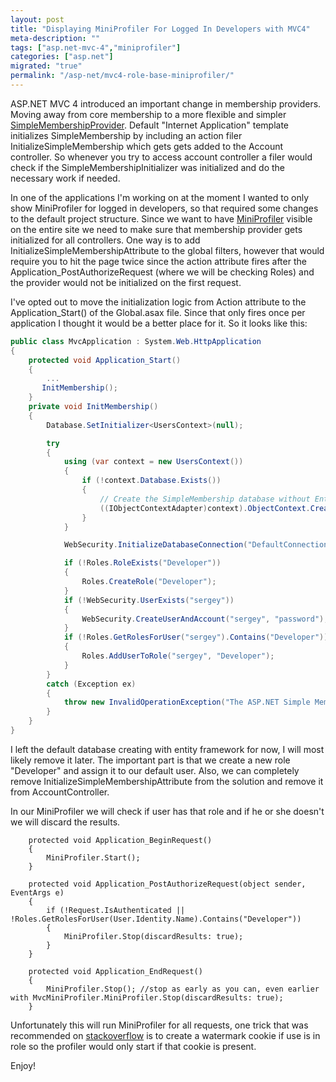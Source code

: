 ```yaml
---
layout: post
title: "Displaying MiniProfiler For Logged In Developers with MVC4"
meta-description: ""
tags: ["asp.net-mvc-4","miniprofiler"]
categories: ["asp.net"]
migrated: "true"
permalink: "/asp-net/mvc4-role-base-miniprofiler/"
---
```

ASP.NET MVC 4 introduced an important change in membership providers. Moving away from core membership to a more flexible and simpler [SimpleMembershipProvider][1]. 
Default "Internet Application" template initializes SimpleMembership by including an action filer InitializeSimpleMembership which gets gets added to the Account controller. So whenever you try to access account controller a filer would check if the SimpleMembershipInitializer was initialized and do the necessary work if needed.

In one of the applications I'm working on at the moment I wanted to only show MiniProfiler for logged in developers, so that required some changes to the default project structure. Since we want to have [MiniProfiler][2] visible on the entire site we need to make sure that membership provider gets initialized for all controllers. One way is to add InitializeSimpleMembershipAttribute to the global filters, however that would require you to hit the page twice since the action attribute fires after the Application_PostAuthorizeRequest (where we will be checking Roles) and the provider would not be initialized on the first request. 

I've opted out to move the initialization logic from Action attribute to the Application_Start() of the Global.asax file. Since that only fires once per application I thought it would be a better place for it. So it looks like this:

````csharp
public class MvcApplication : System.Web.HttpApplication
{
    protected void Application_Start()
    {
        ...
       InitMembership();
    }
    private void InitMembership()
    {
        Database.SetInitializer<UsersContext>(null);

        try
        {
            using (var context = new UsersContext())
            {
                if (!context.Database.Exists())
                {
                    // Create the SimpleMembership database without Entity Framework migration schema
                    ((IObjectContextAdapter)context).ObjectContext.CreateDatabase();
                }
            }

            WebSecurity.InitializeDatabaseConnection("DefaultConnection", "UserProfile", "UserId", "UserName", autoCreateTables: true);

            if (!Roles.RoleExists("Developer"))
            {
                Roles.CreateRole("Developer");
            }
            if (!WebSecurity.UserExists("sergey"))
            {
                WebSecurity.CreateUserAndAccount("sergey", "password");
            }
            if (!Roles.GetRolesForUser("sergey").Contains("Developer"))
            {
                Roles.AddUserToRole("sergey", "Developer");
            }
        }
        catch (Exception ex)
        {
            throw new InvalidOperationException("The ASP.NET Simple Membership database could not be initialized. For more information, please see http://go.microsoft.com/fwlink/?LinkId=256588", ex);
        }
    }
}
````
I left the default database creating with entity framework for now, I will most likely remove it later. The important part is that we create a new role "Developer" and assign it to our default user. Also, we can completely remove InitializeSimpleMembershipAttribute from the solution and remove it from AccountController.

In our MiniProfiler we will check if user has that role and if he or she doesn't we will discard the results.

        protected void Application_BeginRequest()
        {
            MiniProfiler.Start();
        }

        protected void Application_PostAuthorizeRequest(object sender, EventArgs e)
        {
            if (!Request.IsAuthenticated || !Roles.GetRolesForUser(User.Identity.Name).Contains("Developer"))
            {
                MiniProfiler.Stop(discardResults: true);
            }
        }

        protected void Application_EndRequest()
        {
            MiniProfiler.Stop(); //stop as early as you can, even earlier with MvcMiniProfiler.MiniProfiler.Stop(discardResults: true);
        }

Unfortunately this will run MiniProfiler for all requests, one trick that was recommended on [stackoverflow][3] is to create a watermark cookie if use is in role so the profiler would only start if that cookie is present. 

Enjoy!


  [1]: http://weblogs.asp.net/jgalloway/archive/2012/08/29/simplemembership-membership-providers-universal-providers-and-the-new-asp-net-4-5-web-forms-and-asp-net-mvc-4-templates.aspx
  [2]: http://miniprofiler.com/
  [3]: http://stackoverflow.com/questions/6349280/how-to-properly-authenticate-mvc-mini-profiler-with-aspnetsqlmembershipprovider